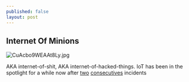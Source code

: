 ```yaml
---
published: false
layout: post
---
```

   ## Internet Of Minions 
![CuAcbo9WEAAt8Ly.jpg]({{site.baseurl}}/images/CuAcbo9WEAAt8Ly.jpg)

AKA internet-of-shit, AKA internet-of-hacked-things. IoT has been in the spotlight for a while now after [two](https://krebsonsecurity.com/2016/09/krebsonsecurity-hit-with-record-ddos/) [consecutives](https://www.ovh.com/us/news/articles/a2367.the-ddos-that-didnt-break-the-camels-vac) incidents 
